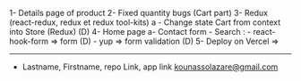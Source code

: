 1- Details page of product
2- Fixed quantity bugs (Cart part)
3- Redux (react-redux, redux et redux tool-kits)
    a - Change state Cart from context into Store (Redux) (D)
4- Home page
    a- Contact form 
        - Search : 
            - react-hook-form => form (D)
            - yup => form validation (D)
5- Deploy on Vercel => 


----------
- Lastname, Firstname, repo Link, app link
kounassolazare@gmail.com
